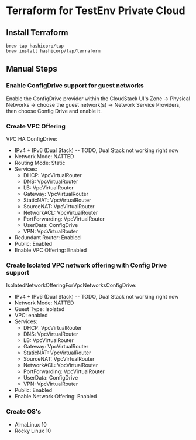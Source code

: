 # Terraform for TestEnv Private Cloud

## Install Terraform
```
brew tap hashicorp/tap
brew install hashicorp/tap/terraform
```

## Manual Steps

### Enable ConfigDrive support for guest networks

Enable the ConfigDrive provider within the CloudStack UI's Zone -> Physical Networks -> choose the guest network(s) -> Network Service Providers, then choose Config Drive and enable it.

### Create VPC Offering

VPC HA ConfigDrive:
- IPv4 + IPv6 (Dual Stack) -- TODO, Dual Stack not working right now
- Network Mode: NATTED
- Routing Mode: Static
- Services:
  - DHCP: VpcVirtualRouter
  - DNS: VpcVirtualRouter
  - LB: VpcVirtualRouter
  - Gateway: VpcVirtualRouter
  - StaticNAT: VpcVirtualRouter
  - SourceNAT: VpcVirtualRouter
  - NetworkACL: VpcVirtualRouter
  - PortForwarding: VpcVirtualRouter
  - UserData: ConfigDrive
  - VPN: VpcVirtualRouter
- Redundant Router: Enabled
- Public: Enabled
- Enable VPC Offering: Enabled

### Create Isolated VPC network offering with Config Drive support
IsolatedNetworkOfferingForVpcNetworksConfigDrive:
- IPv4 + IPv6 (Dual Stack) -- TODO, Dual Stack not working right now
- Network Mode: NATTED
- Guest Type: Isolated
- VPC: enabled
- Services:
  - DHCP: VpcVirtualRouter
  - DNS: VpcVirtualRouter
  - LB: VpcVirtualRouter
  - Gateway: VpcVirtualRouter
  - StaticNAT: VpcVirtualRouter
  - SourceNAT: VpcVirtualRouter
  - NetworkACL: VpcVirtualRouter
  - PortForwarding: VpcVirtualRouter
  - UserData: ConfigDrive
  - VPN: VpcVirtualRouter
- Public: Enabled
- Enable Network Offering: Enabled

### Create OS's
* AlmaLinux 10
* Rocky Linux 10
